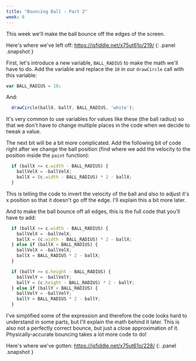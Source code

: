 ```yaml
---
title: "Bouncing Ball - Part 2"
week: 8
---
```


This week we'll make the ball bounce off the edges of the screen.

Here's where we've left off: <https://jsfiddle.net/x75ut61o/219/>
{: .panel .snapshot }

First, let's introduce a new variable, `BALL_RADIUS` to make the math we'll have to do. Add the variable and replace the `10` in our `drawCircle` call with this variable:

```js
var BALL_RADIUS = 10;
```

And:

```js
  drawCircle(ballX, ballY, BALL_RADIUS, 'white');
```

It's very common to use variables for values like these (the ball radius) so that we don't have to change multiple places in the code when we decide to tweak a value.

The next bit will be a bit more complicated. Add the following bit of code right after we change the ball position (find where we add the velocity to the position inside the `paint` function):

```js
  if (ballX >= c.width - BALL_RADIUS) {
    ballVelX = -ballVelX;
    ballX = (c.width - BALL_RADIUS) * 2 - ballX;
  }
```

This is telling the code to invert the velocity of the ball and also to adjust it's x position so that it doesn't go off the edge. I'll explain this a bit more later.

And to make the ball bounce off all edges, this is the full code that you'll have to add:

```js
  if (ballX >= c.width - BALL_RADIUS) {
    ballVelX = -ballVelX;
    ballX = (c.width - BALL_RADIUS) * 2 - ballX;
  } else if (ballX < BALL_RADIUS) {
    ballVelX = -ballVelX;
    ballX = BALL_RADIUS * 2 - ballX;
  }

  if (ballY >= c.height - BALL_RADIUS) {
    ballVelY = -ballVelY;
    ballY = (c.height - BALL_RADIUS) * 2 - ballY;
  } else if (ballY < BALL_RADIUS) {
    ballVelY = -ballVelY;
    ballY = BALL_RADIUS * 2 - ballY;
  }
```

I've simplified some of the expression and therefore the code looks hard to understand in some parts, but I'll explain the math behind it later. This is also not a perfectly correct bounce, but just a close approximation of it. Physically-accurate bouncing takes a lot more code to do!

Here's where we've gotten: <https://jsfiddle.net/x75ut61o/228/>
{: .panel .snapshot }


